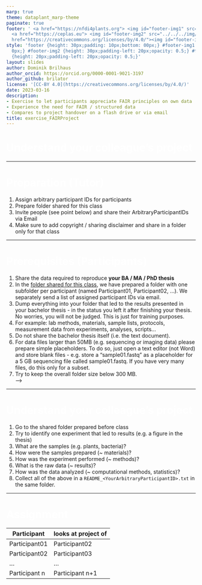 ```yaml
---
marp: true
theme: dataplant_marp-theme
paginate: true
footer: ' <a href="https://nfdi4plants.org"> <img id="footer-img1" src="../../../img/_logos/DataPLANT/DataPLANT_logo_square_bg_transparent.svg"></a>
  <a href="https://ceplas.eu"> <img id="footer-img2" src="../../../img/_logos/CEPLAS/CEPLAS_Icon.jpeg"></a><a
  href="https://creativecommons.org/licenses/by/4.0/"><img id="footer-img3" src="../../../img/_logos/CreativeCommons/by.svg"></a> '
style: 'footer {height: 30px;padding: 10px;bottom: 00px;} #footer-img1 {height: 30px;padding-left:
  0px;} #footer-img2 {height: 30px;padding-left: 20px;opacity: 0.5;} #footer-img3
  {height: 20px;padding-left: 20px;opacity: 0.5;}'
layout: slides
author: Dominik Brilhaus
author_orcid: https://orcid.org/0000-0001-9021-3197
author_github: brilator
license: '[CC-BY 4.0](https://creativecommons.org/licenses/by/4.0/)'
date: 2023-03-16
description:
- Exercise to let participants appreciate FAIR principles on own data
- Experience the need for FAIR / structured data
- Compares to project handover on a flash drive or via email
title: exercise_FAIRProject
---
```


# Understand your colleague’s project

<style scoped>
h1{
  color: white;
}
section {
  text-align: center;
  background-color: #c21f3a;
}
section::after {
  display: none;
}
footer {
  display: none;
}
</style>

<!-- Source to slide(s) -->
<!-- ../../bricks/exercise_FAIRProject-Title.md -->


---

# Preparation (Tutor)

1. Assign arbitrary participant IDs for participants  
2. Prepare folder shared for this class
3. Invite people (see point below) and share their ArbitraryParticipantIDs via Email
4. Make sure to add copyright / sharing disclaimer and share in a folder only for that class

<!-- Source to slide(s) -->
<!-- ../../bricks/exercise_FAIRProject-Preparation_Tutor.md -->


---

# Prerequisites (Participants)
1. Share the data required to reproduce **your BA / MA / PhD thesis**  
2. In the [folder shared for this class](<link to folder>), we have prepared a folder <name of folder> with one subfolder per participant (named Participant01, Participant02, …). We separately send a list of assigned participant IDs via email.
3. Dump everything into your folder that led to the results presented in your bachelor thesis - in the status you left it after finishing your thesis. No worries, you will not be judged. This is just for training purposes.
4. For example: lab methods, materials, sample lists, protocols, measurement data from experiments, analyses, scripts…
5. Do not share the bachelor thesis itself (i.e. the text document).  
6. For data files larger than 50MB (e.g. sequencing or imaging data) please prepare simple placeholders. To do so, just open a text editor (not Word) and store blank files - e.g. store a “sample01.fastq” as a placeholder for a 5 GB sequencing file called sample01.fastq. If you have very many files, do this only for a subset.
7. Try to keep the overall folder size below 300 MB.  
 -->

<!-- Source to slide(s) -->
<!-- ../../bricks/exercise_FAIRProject-Prerequisites_Participants.md -->


---

# Understand your colleague’s project

1. Go to the shared folder prepared before class
1. Try to identify one experiment that led to results (e.g. a figure in the thesis)
1. What are the samples (e.g. plants, bacteria)?
1. How were the samples prepared (~ materials)?  
1. How was the experiment performed (~ methods)?
1. What is the raw data (~ results)?
1. How was the data analyzed (~ computational methods, statistics)?  
1. Collect all of the above in a `README_<YourArbitraryParticipantID>.txt` in the same folder.

<!-- Source to slide(s) -->
<!-- ../../bricks/exercise_FAIRProject-Understand_project.md -->


---

# Assignment

Participant | looks at project of
--- | ---
Participant01 | Participant02
Participant02 | Participant03
… | …
Participant n | Participant n+1

<!-- Source to slide(s) -->
<!-- ../../bricks/exercise_FAIRProject-Assignment.md -->



